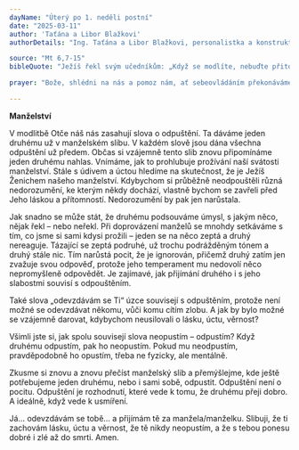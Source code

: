 ```yaml
---
dayName: "Úterý po 1. neděli postní"
date: "2025-03-11"
author: 'Taťána a Libor Blažkovi'
authorDetails: "Ing. Taťána a Libor Blažkovi, personalistka a konstruktér, spolupracovníci Centra pro rodinu"

source: "Mt 6,7-15"
bibleQuote: "Ježíš řekl svým učedníkům: „Když se modlíte, nebuďte přitom povídaví jako pohané. Ti si totiž myslí, že budou vyslyšeni pro množství slov. Nebuďte tedy jako oni. Vždyť váš Otec ví, co potřebujete, dříve než ho prosíte. Vy se tedy modlete takto: Otče náš, jenž jsi na nebesích, posvěť se jméno tvé. Přijď království tvé. Buď vůle tvá jako v nebi, tak i na zemi. Chléb náš vezdejší dej nám dnes. A odpusť nám naše viny, jako i my odpouštíme našim viníkům. A neuveď nás v pokušení, ale zbav nás od Zlého. Jestliže totiž odpustíte lidem jejich poklesky, odpustí také vám váš nebeský Otec; ale když lidem neodpustíte, ani váš Otec vám neodpustí vaše poklesky.“"

prayer: "Bože, shlédni na nás a pomoz nám, ať sebeovládáním překonáváme, co nás spoutává, a všechny naše tužby ať směřují k tobě. Skrze tvého Syna…"

---
```


**Manželství** 

V modlitbě Otče náš nás zasahují slova o odpuštění. Ta dáváme jeden druhému už v manželském slibu. V každém slově jsou dána všechna odpuštění už předem. Občas si vzájemně tento slib znovu připomínáme jeden druhému nahlas. Vnímáme, jak to prohlubuje prožívání naší svátosti manželství. Stále s údivem a úctou hledíme na skutečnost, že je Ježíš Ženichem našeho manželství. Kdybychom si průběžně neodpouštěli různá nedorozumění, ke kterým někdy dochází, vlastně bychom se zavřeli před Jeho láskou a přítomností. Nedorozumění by pak jen narůstala. 

Jak snadno se může stát, že druhému podsouváme úmysl, s jakým něco, nějak řekl – nebo neřekl. Při doprovázení manželů se mnohdy setkáváme s tím, co jsme si sami kdysi prožili – jeden se na něco zeptá a druhý nereaguje. Tázající se zeptá podruhé, už trochu podrážděným tónem a druhý stále nic. Tím narůstá pocit, že je ignorován, přičemž druhý zatím jen zvažuje svou odpověď, protože jeho temperament mu nedovolí něco nepromyšleně odpovědět. Je zajímavé, jak přijímání druhého i s jeho slabostmi souvisí s odpouštěním. 

Také slova „odevzdávám se Ti“ úzce souvisejí s odpuštěním, protože není možné se odevzdávat někomu, vůči komu cítím zlobu. A jak by bylo možné se vzájemně darovat, kdybychom neusilovali o lásku, úctu, věrnost?

Všimli jste si, jak spolu souvisejí slova neopustím – odpustím? Když druhému odpustím, pak ho neopustím. Pokud mu neodpustím, pravděpodobně ho opustím, třeba ne fyzicky, ale mentálně. 

Zkusme si znovu a znovu přečíst manželský slib a přemýšlejme, kde ještě potřebujeme jeden druhému, nebo i sami sobě, odpustit. Odpuštění není o pocitu. Odpuštění je rozhodnutí, které vede k tomu, že druhému přeji dobro. A ideálně, když vede k usmíření. 

Já… odevzdávám se tobě… a přijímám tě za manžela/manželku. Slibuji, že ti zachovám lásku, úctu a věrnost, že tě nikdy neopustím, a že s tebou ponesu dobré i zlé až do smrti. Amen.
